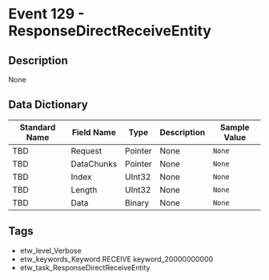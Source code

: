 # Event 129 - ResponseDirectReceiveEntity

## Description
None

## Data Dictionary
|Standard Name|Field Name|Type|Description|Sample Value|
|---|---|---|---|---|
|TBD|Request|Pointer|None|`None`|
|TBD|DataChunks|Pointer|None|`None`|
|TBD|Index|UInt32|None|`None`|
|TBD|Length|UInt32|None|`None`|
|TBD|Data|Binary|None|`None`|

## Tags
* etw_level_Verbose
* etw_keywords_Keyword.RECEIVE keyword_20000000000
* etw_task_ResponseDirectReceiveEntity